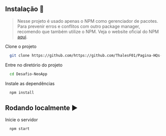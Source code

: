 ## Instalação 🔽
> Nesse projeto é usado apenas o NPM como gerenciador de pacotes. Para prevenir erros e conflitos com outro package manager, recomendo que também utilize o NPM. Veja o website oficial do NPM [aqui](https://www.npmjs.com).

Clone o projeto

```bash
  git clone https://github.com/https://github.com/ThalesF01/Pagina-HQs-Marvel
```

Entre no diretório do projeto

```bash
  cd Desafio-NeoApp
```

Instale as dependências

```bash
  npm install
```

## Rodando localmente ▶

Inicie o servidor

```bash
  npm start
```
